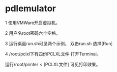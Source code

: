 # pdlemulator

1 使用VMWare开启虚拟机。

2 用户名root密码六个空格。

3 运行桌面run.sh可见两个示例。
双击run.sh
选择[Run]

4 /root/pclxl下有四份PCLXL文件 
打开Terminal。

运行/root/printer < [PCLXL文件]
可见打印效果。
